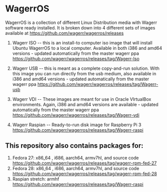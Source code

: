 WagerrOS
========
WagerrOS is a collection of different Linux Distribution media with Wagerr software ready installed.  It is broken down into 4 different sets of images available at https://github.com/wagerr/wagerros/releases

1) Wagerr ISO -- this is an install-to computer iso image that will install Ubuntu WagerrOS to a local computer.  Available in both i386 and amd64 versions - updated automatically from the master wagerr ppa https://github.com/wagerr/wagerros/releases/tag/Wagerr-Iso

2) Wagerr USB -- this is meant as a complete copy-and-run solution.  With this image you can run directly from the usb medium, also available in i386 and amd64 versions - updated automatically from the master wagerr ppa https://github.com/wagerr/wagerros/releases/tag/Wagerr-usb

3) Wagerr VDI -- These images are meant for use in Oracle VIrtualBox environments.  Again, i386 and amd64 versions are available - updated automatically from the master wagerr ppa https://github.com/wagerr/wagerros/releases/tag/Wagerr-vdi

4) Wagerr Raspian -- Ready-to-run disk image for Raspberry Pi 3 https://github.com/wagerr/wagerros/releases/tag/Wagerr-raspi

This repository also contains packages for:
-------------------------------------------
1) Fedora 27: x86_64 , i686, aarch64, armv7hl, and source code https://github.com/wagerr/wagerros/releases/tag/wagerr-rpm-fed-27
2) Fedora 28: x86_64 , i686, aarch64, armv7hl, and source code https://github.com/wagerr/wagerros/releases/tag/wagerr-rpm-fed-28
3) Raspian stretch: armhf https://github.com/wagerr/wagerros/releases/tag/Wagerr-raspi

